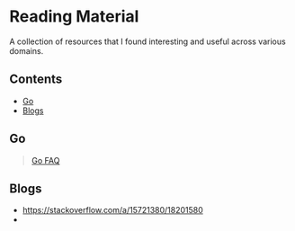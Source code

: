 # Reading Material

A collection of resources that I found interesting and useful across various domains.

## Contents

- [Go](#go)
- [Blogs](#blogs)

## Go

> [Go FAQ](https://golang.org/doc/faq)

## Blogs
- https://stackoverflow.com/a/15721380/18201580
- 

